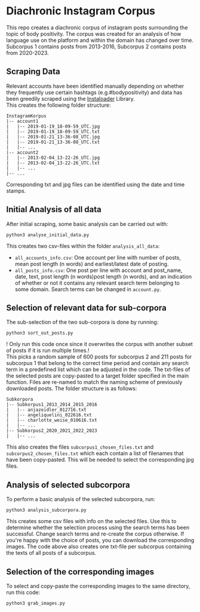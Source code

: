 # Diachronic Instagram Corpus

This repo creates a diachronic corpus of instagram posts surrounding the topic of body positivity. 
The corpus was created for an analysis of how language use on the platform and within the domain has changed over 
time. Subcorpus 1 contains posts from 2013-2016, Subcorpus 2 contains posts from 2020-2023.

## Scraping Data
Relevant accounts have been identified manually depending on whether they frequently use certain hashtags 
(e.g.#bodypositivity) and data has been greedily scraped using the [Instaloader](https://instaloader.github.io) Library. <br>
This creates the following folder structure: 
```
InstagramKorpus
|-- account1
|   |-- 2019-01-19_18-09-59_UTC.jpg
|   |-- 2019-01-19_18-09-59_UTC.txt
|   |-- 2019-01-21_13-36-08_UTC.jpg
|   |-- 2019-01-21_13-36-08_UTC.txt
|   |-- ...
|-- account2
|   |-- 2013-02-04_13-22-26_UTC.jpg
|   |-- 2013-02-04_13-22-26_UTC.txt
|   |-- ...
|-- ...
```
Corresponding txt and jpg files can be identified using the date and time stamps.

## Initial Analysis of all data
After initial scraping, some basic analysis can be carried out with: 
```
python3 analyse_initial_data.py
```
This creates two csv-files within the folder `analysis_all_data`: 
* `all_accounts_info.csv`: One account per line with number of posts, mean post length (n words) and earliest/latest 
date of posting.
* `all_posts_info.csv`: One post per line with account and post_name, date, text, post length (n words)post length 
(n words), and an indication of whether or not it contains any relevant search term belonging to some domain.
Search terms can be changed in `account.py`.

##  Selection of relevant data for sub-corpora
The sub-selection of the two sub-corpora is done by running:
```
python3 sort_out_posts.py
```
! Only run this code once since it overwrites the corpus with another subset of posts if it is run multiple times.! <br>
This picks a random sample of 600 posts for subcorpus 2 and 211 posts for subcorpus 1 that belong to the correct time 
period and contain any search term in a predefined list which can be adjusted in the code. The txt-files of the selected 
posts are copy-pasted to a target folder specified in the main function. Files are re-named to match the naming scheme of 
previously downloaded posts. The folder structure is as follows: 
```
Subkorpora
|-- Subkorpus1_2013_2014_2015_2016
|   |-- anjazeidler_012716.txt
|   |-- angeliquelini_022616.txt
|   |-- charlotte_weise_010616.txt
|   |-- ...
|-- Subkorpus2_2020_2021_2022_2023
|   |-- ...
```
This also creates the files `subcorpus1_chosen_files.txt` and `subcorpus2_chosen_files.txt` which each contain a list of 
filenames that have been copy-pasted. This will be needed to select the corresponding jpg files.

## Analysis of selected subcorpora
To perform a basic analysis of the selected subcorpora, run: 
```
python3 analysis_subcorpora.py
```
This creates some csv files with info on the selected files. Use this to determine whether the selection
process using the search terms has been successful. Change search terms and re-create the corpus otherwise.
If you're happy with the choice of posts, you can download the corresponding images.
The code above also creates one txt-file per subcorpus containing the texts of all posts of a subcorpus.

## Selection of the corresponding images
To select and copy-paste the corresponding images to the same directory, run this code: 
```
python3 grab_images.py
```


